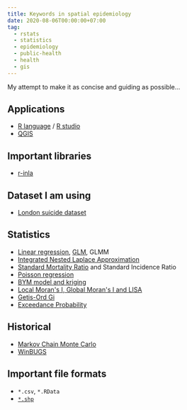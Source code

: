 ```yaml
---
title: Keywords in spatial epidemiology
date: 2020-08-06T00:00:00+07:00
tag:
  - rstats
  - statistics
  - epidemiology
  - public-health
  - health
  - gis
---
```


My attempt to make it as concise and guiding as possible...

## Applications

- [R language](https://www.r-project.org/) / [R studio](https://rstudio.com/)
- [QGIS](https://www.qgis.org/en/site/)

## Important libraries

- [r-inla](http://www.r-inla.org/)

## Dataset I am using

- [London suicide dataset](https://data.london.gov.uk/dataset/suicide-mortality-rates-borough)

<!-- excerpt -->

## Statistics

- [Linear regression](https://en.wikipedia.org/wiki/Linear_regression), [GLM](https://en.wikipedia.org/wiki/Generalized_linear_model), GLMM
- [Integrated Nested Laplace Approximation](https://becarioprecario.bitbucket.io/inla-gitbook/ch-INLA.html)
- [Standard Mortality Ratio](https://en.wikipedia.org/wiki/Standardized_mortality_ratio) and Standard Incidence Ratio
- [Poisson regression](https://bookdown.org/roback/bookdown-bysh/ch-poissonreg.html)
- [BYM model and kriging](https://www.ncbi.nlm.nih.gov/pmc/articles/PMC2276482/)
- [Local Moran's I, Global Moran's I and LISA](https://en.wikipedia.org/wiki/Indicators_of_spatial_association)
- [Getis-Ord Gi](https://geodacenter.github.io/workbook/6a_local_auto/lab6a.html#getis-ord-statistics)
- [Exceedance Probability](https://en.wikipedia.org/wiki/Frequency_of_exceedance)

## Historical

- [Markov Chain Monte Carlo](https://en.wikipedia.org/wiki/Markov_chain_Monte_Carlo)
- [WinBUGS](https://en.wikipedia.org/wiki/WinBUGS)

## Important file formats

- `*.csv`, `*.RData`
- [`*.shp`](https://en.wikipedia.org/wiki/Shapefile)
